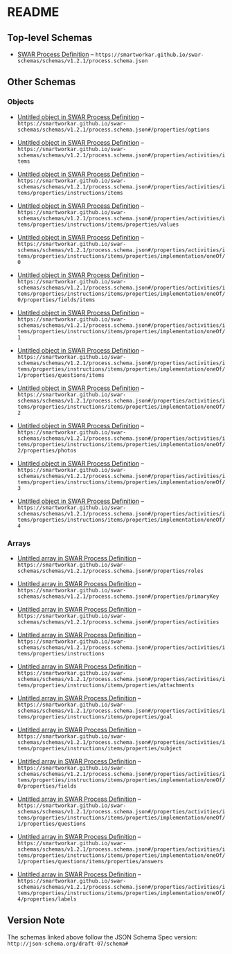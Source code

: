 # README

## Top-level Schemas

* [SWAR Process Definition](./process.md "SWAR Version 1") – `https://smartworkar.github.io/swar-schemas/schemas/v1.2.1/process.schema.json`

## Other Schemas

### Objects

* [Untitled object in SWAR Process Definition](./process-properties-options.md "Additional ad hoc properties") – `https://smartworkar.github.io/swar-schemas/schemas/v1.2.1/process.schema.json#/properties/options`

* [Untitled object in SWAR Process Definition](./process-properties-activities-items.md) – `https://smartworkar.github.io/swar-schemas/schemas/v1.2.1/process.schema.json#/properties/activities/items`

* [Untitled object in SWAR Process Definition](./process-properties-activities-items-properties-instructions-items.md) – `https://smartworkar.github.io/swar-schemas/schemas/v1.2.1/process.schema.json#/properties/activities/items/properties/instructions/items`

* [Untitled object in SWAR Process Definition](./process-properties-activities-items-properties-instructions-items-properties-values.md) – `https://smartworkar.github.io/swar-schemas/schemas/v1.2.1/process.schema.json#/properties/activities/items/properties/instructions/items/properties/values`

* [Untitled object in SWAR Process Definition](./process-properties-activities-items-properties-instructions-items-properties-implementation-oneof-0.md) – `https://smartworkar.github.io/swar-schemas/schemas/v1.2.1/process.schema.json#/properties/activities/items/properties/instructions/items/properties/implementation/oneOf/0`

* [Untitled object in SWAR Process Definition](./process-properties-activities-items-properties-instructions-items-properties-implementation-oneof-0-properties-fields-items.md) – `https://smartworkar.github.io/swar-schemas/schemas/v1.2.1/process.schema.json#/properties/activities/items/properties/instructions/items/properties/implementation/oneOf/0/properties/fields/items`

* [Untitled object in SWAR Process Definition](./process-properties-activities-items-properties-instructions-items-properties-implementation-oneof-1.md) – `https://smartworkar.github.io/swar-schemas/schemas/v1.2.1/process.schema.json#/properties/activities/items/properties/instructions/items/properties/implementation/oneOf/1`

* [Untitled object in SWAR Process Definition](./process-properties-activities-items-properties-instructions-items-properties-implementation-oneof-1-properties-questions-items.md) – `https://smartworkar.github.io/swar-schemas/schemas/v1.2.1/process.schema.json#/properties/activities/items/properties/instructions/items/properties/implementation/oneOf/1/properties/questions/items`

* [Untitled object in SWAR Process Definition](./process-properties-activities-items-properties-instructions-items-properties-implementation-oneof-2.md) – `https://smartworkar.github.io/swar-schemas/schemas/v1.2.1/process.schema.json#/properties/activities/items/properties/instructions/items/properties/implementation/oneOf/2`

* [Untitled object in SWAR Process Definition](./process-properties-activities-items-properties-instructions-items-properties-implementation-oneof-2-properties-photos.md) – `https://smartworkar.github.io/swar-schemas/schemas/v1.2.1/process.schema.json#/properties/activities/items/properties/instructions/items/properties/implementation/oneOf/2/properties/photos`

* [Untitled object in SWAR Process Definition](./process-properties-activities-items-properties-instructions-items-properties-implementation-oneof-3.md) – `https://smartworkar.github.io/swar-schemas/schemas/v1.2.1/process.schema.json#/properties/activities/items/properties/instructions/items/properties/implementation/oneOf/3`

* [Untitled object in SWAR Process Definition](./process-properties-activities-items-properties-instructions-items-properties-implementation-oneof-4.md) – `https://smartworkar.github.io/swar-schemas/schemas/v1.2.1/process.schema.json#/properties/activities/items/properties/instructions/items/properties/implementation/oneOf/4`

### Arrays

* [Untitled array in SWAR Process Definition](./process-properties-roles.md) – `https://smartworkar.github.io/swar-schemas/schemas/v1.2.1/process.schema.json#/properties/roles`

* [Untitled array in SWAR Process Definition](./process-properties-primarykey.md "Define with input parameter fields are considered a primary key of a process instance") – `https://smartworkar.github.io/swar-schemas/schemas/v1.2.1/process.schema.json#/properties/primaryKey`

* [Untitled array in SWAR Process Definition](./process-properties-activities.md "The activities of the process") – `https://smartworkar.github.io/swar-schemas/schemas/v1.2.1/process.schema.json#/properties/activities`

* [Untitled array in SWAR Process Definition](./process-properties-activities-items-properties-instructions.md) – `https://smartworkar.github.io/swar-schemas/schemas/v1.2.1/process.schema.json#/properties/activities/items/properties/instructions`

* [Untitled array in SWAR Process Definition](./process-properties-activities-items-properties-instructions-items-properties-attachments.md) – `https://smartworkar.github.io/swar-schemas/schemas/v1.2.1/process.schema.json#/properties/activities/items/properties/instructions/items/properties/attachments`

* [Untitled array in SWAR Process Definition](./process-properties-activities-items-properties-instructions-items-properties-goal.md) – `https://smartworkar.github.io/swar-schemas/schemas/v1.2.1/process.schema.json#/properties/activities/items/properties/instructions/items/properties/goal`

* [Untitled array in SWAR Process Definition](./process-properties-activities-items-properties-instructions-items-properties-subject.md) – `https://smartworkar.github.io/swar-schemas/schemas/v1.2.1/process.schema.json#/properties/activities/items/properties/instructions/items/properties/subject`

* [Untitled array in SWAR Process Definition](./process-properties-activities-items-properties-instructions-items-properties-implementation-oneof-0-properties-fields.md) – `https://smartworkar.github.io/swar-schemas/schemas/v1.2.1/process.schema.json#/properties/activities/items/properties/instructions/items/properties/implementation/oneOf/0/properties/fields`

* [Untitled array in SWAR Process Definition](./process-properties-activities-items-properties-instructions-items-properties-implementation-oneof-1-properties-questions.md) – `https://smartworkar.github.io/swar-schemas/schemas/v1.2.1/process.schema.json#/properties/activities/items/properties/instructions/items/properties/implementation/oneOf/1/properties/questions`

* [Untitled array in SWAR Process Definition](./process-properties-activities-items-properties-instructions-items-properties-implementation-oneof-1-properties-questions-items-properties-answers.md) – `https://smartworkar.github.io/swar-schemas/schemas/v1.2.1/process.schema.json#/properties/activities/items/properties/instructions/items/properties/implementation/oneOf/1/properties/questions/items/properties/answers`

* [Untitled array in SWAR Process Definition](./process-properties-activities-items-properties-instructions-items-properties-implementation-oneof-4-properties-labels.md) – `https://smartworkar.github.io/swar-schemas/schemas/v1.2.1/process.schema.json#/properties/activities/items/properties/instructions/items/properties/implementation/oneOf/4/properties/labels`

## Version Note

The schemas linked above follow the JSON Schema Spec version: `http://json-schema.org/draft-07/schema#`
